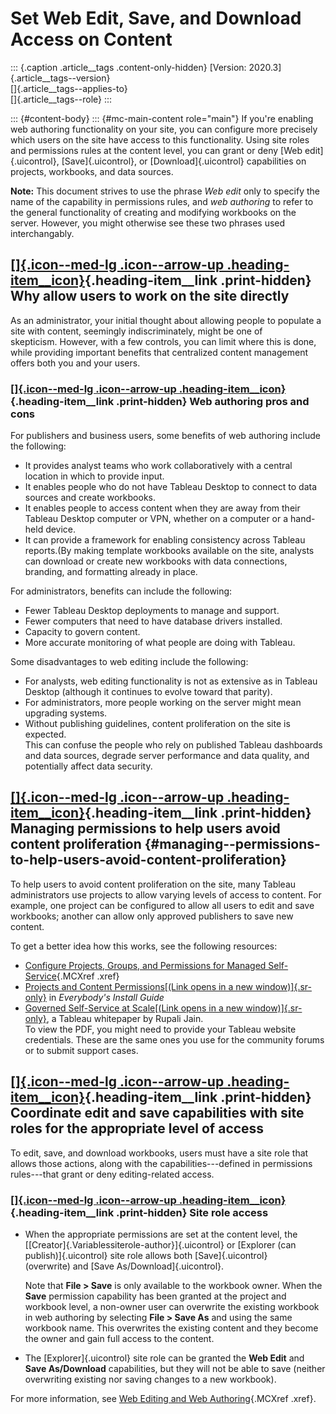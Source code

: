 

Set Web Edit, Save, and Download Access on Content
==================================================

::: {.caption .article__tags .content-only-hidden}
[Version: 2020.3]{.article__tags--version}\
[]{.article__tags--applies-to}\
[]{.article__tags--role}
:::

::: {#content-body}
::: {#mc-main-content role="main"}
If you're enabling web authoring functionality on your site, you can
configure more precisely which users on the site have access to this
functionality. Using site roles and permissions rules at the content
level, you can grant or deny [Web edit]{.uicontrol}, [Save]{.uicontrol},
or [Download]{.uicontrol} capabilities on projects, workbooks, and data
sources.

**Note:** This document strives to use the phrase *Web edit* only to
specify the name of the capability in permissions rules, and *web
authoring* to refer to the general functionality of creating and
modifying workbooks on the server. However, you might otherwise see
these two phrases used interchangably.

<div>

[[]{.icon--med-lg .icon--arrow-up .heading-item__icon}](https://help.tableau.com/current/server/en-us/web_author_who.htm#){.heading-item__link .print-hidden} Why allow users to work on the site directly
----------------------------------------------------------------------------------------------------------------------------------------------------------------------------------------------------------

</div>

As an administrator, your initial thought about allowing people to
populate a site with content, seemingly indiscriminately, might be one
of skepticism. However, with a few controls, you can limit where this is
done, while providing important benefits that centralized content
management offers both you and your users.

<div>

### [[]{.icon--med-lg .icon--arrow-up .heading-item__icon}](https://help.tableau.com/current/server/en-us/web_author_who.htm#){.heading-item__link .print-hidden} Web authoring pros and cons

</div>

For publishers and business users, some benefits of web authoring
include the following:

-   It provides analyst teams who work collaboratively with a central
    location in which to provide input.
-   It enables people who do not have Tableau Desktop to connect to data
    sources and create workbooks.
-   It enables people to access content when they are away from their
    Tableau Desktop computer or VPN, whether on a computer or a
    hand-held device.
-   It can provide a framework for enabling consistency across Tableau
    reports.(By making template workbooks available on the site,
    analysts can download or create new workbooks with data connections,
    branding, and formatting already in place.

For administrators, benefits can include the following:

-   Fewer Tableau Desktop deployments to manage and support.
-   Fewer computers that need to have database drivers installed.
-   Capacity to govern content.
-   More accurate monitoring of what people are doing with Tableau.

Some disadvantages to web editing include the following:

-   For analysts, web editing functionality is not as extensive as in
    Tableau Desktop (although it continues to evolve toward that
    parity).
-   For administrators, more people working on the server might mean
    upgrading systems.
-   Without publishing guidelines, content proliferation on the site is
    expected.\
    This can confuse the people who rely on published Tableau dashboards
    and data sources, degrade server performance and data quality, and
    potentially affect data security.

<div>

[[]{.icon--med-lg .icon--arrow-up .heading-item__icon}](https://help.tableau.com/current/server/en-us/web_author_who.htm#){.heading-item__link .print-hidden} Managing permissions to help users avoid content proliferation {#managing--permissions-to-help-users-avoid-content-proliferation}
----------------------------------------------------------------------------------------------------------------------------------------------------------------------------------------------------------------------------

</div>

To help users to avoid content proliferation on the site, many Tableau
administrators use projects to allow varying levels of access to
content. For example, one project can be configured to allow all users
to edit and save workbooks; another can allow only approved publishers
to save new content.

To get a better idea how this works, see the following resources:

-   [Configure Projects, Groups, and Permissions for Managed
    Self-Service](https://help.tableau.com/current/server/en-us/projects_data_gov.htm){.MCXref
    .xref}
-   [Projects and Content Permissions[(Link opens in a new
    window)]{.sr-only}](https://help.tableau.com/current/guides/everybody-install/en-us/everybody_admin_permissions.htm "See more info about using projects to manage content access.")
    in *Everybody's Install Guide*
-   [Governed Self-Service at Scale[(Link opens in a new
    window)]{.sr-only}](https://www.tableau.com/sites/default/files/media/Whitepapers/wp_governedselfservice_0.pdf "View a whitepaper that describes a controlled self-service server environment"),
    a Tableau whitepaper by Rupali Jain.\
    To view the PDF, you might need to provide your Tableau website
    credentials. These are the same ones you use for the community
    forums or to submit support cases.

<div>

[[]{.icon--med-lg .icon--arrow-up .heading-item__icon}](https://help.tableau.com/current/server/en-us/web_author_who.htm#){.heading-item__link .print-hidden} Coordinate edit and save capabilities with site roles for the appropriate level of access
-------------------------------------------------------------------------------------------------------------------------------------------------------------------------------------------------------------------------------------------------------

</div>

To edit, save, and download workbooks, users must have a site role that
allows those actions, along with the capabilities---defined in
permissions rules---that grant or deny editing-related access.

<div>

### [[]{.icon--med-lg .icon--arrow-up .heading-item__icon}](https://help.tableau.com/current/server/en-us/web_author_who.htm#){.heading-item__link .print-hidden} Site role access

</div>

-   When the appropriate permissions are set at the content level, the
    [[Creator]{.Variablessiterole-author}]{.uicontrol} or [Explorer (can
    publish)]{.uicontrol} site role allows both [Save]{.uicontrol}
    (overwrite) and [Save As/Download]{.uicontrol}.

    Note that **File \> Save** is only available to the workbook owner.
    When the **Save** permission capability has been granted at the
    project and workbook level, a non-owner user can overwrite the
    existing workbook in web authoring by selecting **File \> Save As**
    and using the same workbook name. This overwrites the existing
    content and they become the owner and gain full access to the
    content.

-   The [Explorer]{.uicontrol} site role can be granted the **Web Edit**
    and **Save As/Download** capabilities, but they will not be able to
    save (neither overwriting existing nor saving changes to a new
    workbook).

For more information, see [Web Editing and Web
Authoring](https://help.tableau.com/current/server/en-us/permissions.htm#webauthor){.MCXref
.xref}.
